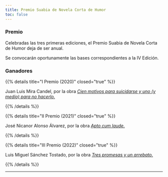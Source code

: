 ```yaml
---
title: Premio Suabia de Novela Corta de Humor
toc: false
---
```


### Premio

Celebradas las tres primeras ediciones, el Premio Suabia de Novela Corta de Humor deja de ser anual.

Se convocarán oportunamente las bases correspondientes a la IV Edición.

### Ganadores

{{% details title="I Premio (2020)" closed="true" %}}

Juan Luis Mira Candel, por la obra [*Cien motivos para suicidarse y uno (y medio) para no hacerlo.*](/publicaciones/cien_motivos_para_suicidarse)

{{% /details %}}

{{% details title="II Premio (2021)" closed="true" %}}

José Nicanor Alonso Álvarez, por la obra [*Apto cum laude.*](/publicaciones/apto_cum_laude)

{{% /details %}}

{{% details title="III Premio (2022)" closed="true" %}}

Luis Miguel Sánchez Tostado, por la obra [*Tres promesas y un arrebato.*](/publicaciones/tres_promesas_y_un_arrebato)

{{% /details %}}

---
